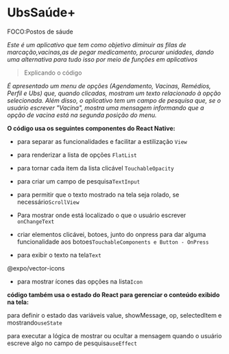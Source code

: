 # UbsSaúde+

FOCO:Postos de sáude

*Este é um aplicativo que tem como objetivo diminuir as filas de marcação,vacinas,as de pegar medicamento, procurar unidades, dando uma alternativa para tudo isso por meio de funções em aplicativos*

>Explicando o código

 *É apresentado um menu de opções (Agendamento, Vacinas, Remédios, Perfil e Ubs) que, quando clicadas, mostram um texto relacionado à opção selecionada. Além disso, o aplicativo tem um campo de pesquisa que, se o usuário escrever "Vacina", mostra uma mensagem informando que a opção de vacina está na segunda posição do menu.*

**O código usa os seguintes componentes do React Native:**


* para separar as funcionalidades e facilitar a estilização `View`


* para renderizar a lista de opções `FlatList`


*  para tornar cada item da lista clicável `TouchableOpacity`


* para criar um campo de pesquisa`TextInput `


* para permitir que o texto mostrado na tela seja rolado, se necessário`ScrollView `


* Para mostrar onde está localizado o que o usuário escrever `onChangeText`


*  criar elementos clicávei, botoes, junto do onpress para dar alguma funcionalidade aos botoes`TouchableComponents e Button - OnPress`


* para exibir o texto na tela`Text `

@expo/vector-icons
* para mostrar ícones das opções na lista`Icon `

**código também usa o estado do React para gerenciar o conteúdo exibido na tela:**



para definir o estado das variáveis value, showMessage, op, selectedItem e mostrando`useState `



 para executar a lógica de mostrar ou ocultar a mensagem quando o usuário escreve algo no campo de pesquisa`useEffect`
